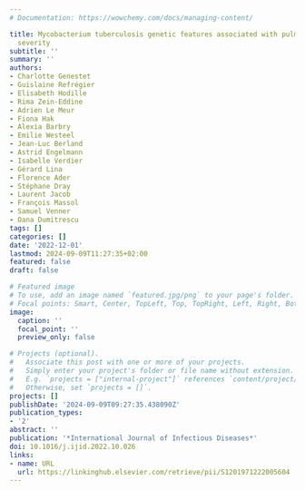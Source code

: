 ```yaml
---
# Documentation: https://wowchemy.com/docs/managing-content/

title: Mycobacterium tuberculosis genetic features associated with pulmonary tuberculosis
  severity
subtitle: ''
summary: ''
authors:
- Charlotte Genestet
- Guislaine Refrégier
- Elisabeth Hodille
- Rima Zein-Eddine
- Adrien Le Meur
- Fiona Hak
- Alexia Barbry
- Emilie Westeel
- Jean-Luc Berland
- Astrid Engelmann
- Isabelle Verdier
- Gérard Lina
- Florence Ader
- Stéphane Dray
- Laurent Jacob
- François Massol
- Samuel Venner
- Oana Dumitrescu
tags: []
categories: []
date: '2022-12-01'
lastmod: 2024-09-09T11:27:35+02:00
featured: false
draft: false

# Featured image
# To use, add an image named `featured.jpg/png` to your page's folder.
# Focal points: Smart, Center, TopLeft, Top, TopRight, Left, Right, BottomLeft, Bottom, BottomRight.
image:
  caption: ''
  focal_point: ''
  preview_only: false

# Projects (optional).
#   Associate this post with one or more of your projects.
#   Simply enter your project's folder or file name without extension.
#   E.g. `projects = ["internal-project"]` references `content/project/deep-learning/index.md`.
#   Otherwise, set `projects = []`.
projects: []
publishDate: '2024-09-09T09:27:35.438090Z'
publication_types:
- '2'
abstract: ''
publication: '*International Journal of Infectious Diseases*'
doi: 10.1016/j.ijid.2022.10.026
links:
- name: URL
  url: https://linkinghub.elsevier.com/retrieve/pii/S1201971222005604
---
```

